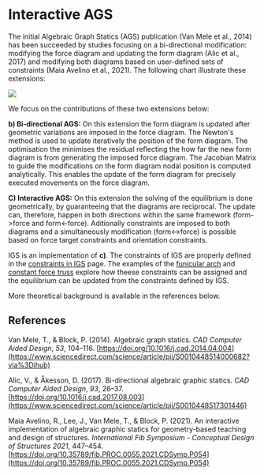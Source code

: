 # Interactive AGS

The initial Algebraic Graph Statics (AGS) publication (Van Mele et al., 2014) has been succeeded by studies focusing on a bi-directional modification: modifying the force diagram and updating the form diagram (Alic et al., 2017) and modifying both diagrams based on user-defined sets of constraints (Maia Avelino et al., 2021). The following chart illustrate these extensions:

![](../.gitbook/assets/iags\_diagrams-03.png)

We focus on the contributions of these two extensions below:

**b) Bi-directional AGS:** On this extension the form diagram is updated after geometric variations are imposed in the force diagram. The Newton's method is used to update iteratively the position of the form diagram. The optimisation the minimises the residual reflecting the how far the new form diagram is from generating the imposed force diagram. The Jacobian Matrix to guide the modifications on the form diagram nodal position is computed analytically. This enables the update of the form diagram for precisely executed movements on the force diagram.

**C) Interactive AGS:** On this extension the solving of the equilibrium is done geometrically, by guaranteeing that the diagrams are reciprocal. The update can, therefore, happen in both directions within the same framework (form->force and form<-force). Aditionally constraints are imposed to both diagrams and a simultaneously modification (form<->force) is possible based on force target constraints and orientation constraints.

IGS is an implementation of **c)**. The constraints of IGS are properly defined in the [constraints in IGS](constraints-in-igs.md) page. The examples of the [funicular arch](../examples/2..md) and [constant force truss](../examples/wip-gable-truss.md) explore how theese constraints can be assigned and the equilibrium can be updated from the constraints defined by IGS.

More theoretical background is available in the references below.

## References

Van Mele, T., & Block, P. (2014). Algebraic graph statics. _CAD Computer Aided Design_, _53_, 104–116. [https://doi.org/10.1016/j.cad.2014.04.004](https://www.sciencedirect.com/science/article/pii/S0010448514000682?via%3Dihub)

Alic, V., & Åkesson, D. (2017). Bi-directional algebraic graphic statics. _CAD Computer Aided Design_, _93_, 26–37. [https://doi.org/10.1016/j.cad.2017.08.003](https://www.sciencedirect.com/science/article/pii/S0010448517301446)

Maia Avelino, R., Lee, J., Van Mele, T., & Block, P. (2021). An interactive implementation of algebraic graphic statics for geometry-based teaching and design of structures. _International Fib Symposium - Conceptual Design of Structures 2021_, 447–454. [https://doi.org/10.35789/fib.PROC.0055.2021.CDSymp.P054](https://doi.org/10.35789/fib.PROC.0055.2021.CDSymp.P054)
